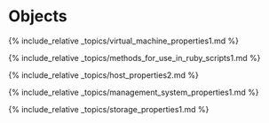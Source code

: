 # Objects

{% include_relative _topics/virtual_machine_properties1.md %}

{% include_relative _topics/methods_for_use_in_ruby_scripts1.md
%}

{% include_relative _topics/host_properties2.md %}

{% include_relative _topics/management_system_properties1.md %}

{% include_relative _topics/storage_properties1.md %}
